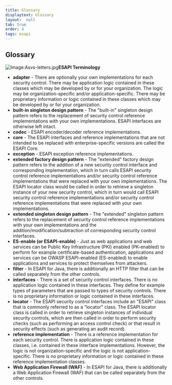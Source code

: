 ```yaml
---
title: Glossary
displaytext: Glossary
layout:  null
tab: true
order: 4
tags: esapi
---
```


## Glossary


![Image:Asvs-letters.jpg](Asvs-letters.jpg
"Image:Asvs-letters.jpg")**ESAPI Terminology**

  - **adapter** - There are optionally your own implementations for each
    security control. There may be application logic contained in these
    classes which may be developed by or for your organization. The
    logic may be organization-specific and/or application-specific.
    There may be proprietary information or logic contained in these
    classes which may be developed by or for your organization.
  - **built-in singleton design pattern** - The "built-in" singleton
    design pattern refers to the replacement of security control
    reference implementations with your own implementations. ESAPI
    interfaces are otherwise left intact.
  - **codec** - ESAPI encoder/decoder reference implementations.
  - **core** - The ESAPI interfaces and reference implementations that
    are not intended to be replaced with enterprise-specific versions
    are called the ESAPI Core.
  - **exception** - ESAPI exception reference implementations.
  - **extended factory design pattern** - The "extended" factory design
    pattern refers to the addition of a new security control interface
    and corresponding implementation, which in turn calls ESAPI security
    control reference implementations and/or security control reference
    implementations that were replaced with your own implementations.
    The ESAPI locator class would be called in order to retrieve a
    singleton instance of your new security control, which in turn would
    call ESAPI security control reference implementations and/or
    security control reference implementations that were replaced with
    your own implementations.
  - **extended singleton design pattern** - The "extended" singleton
    pattern refers to the replacement of security control reference
    implementations with your own implementations and the
    addition/modification/subtraction of corresponding security control
    interfaces.
  - **ES-enable (or ESAPI-enable)** - Just as web applications and web
    services can be Public Key Infrastructure (PKI) enabled (PK-enabled)
    to perform for example certificate-based authentication,
    applications and services can be OWASP ESAPI-enabled (ES-enabled) to
    enable applications and services to protect themselves from
    attackers.
  - **filter** - In ESAPI for Java, there is additionally an HTTP filter
    that can be called separately from the other controls.
  - **interfaces** - There is a set of security control interfaces.
    There is no application logic contained in these interfaces. They
    define for example types of parameters that are passed to types of
    security controls. There is no proprietary information or logic
    contained in these interfaces.
  - **locator** - The ESAPI security control interfaces include an
    "ESAPI" class that is commonly referred to as a "locator" class. The
    ESAPI locator class is called in order to retrieve singleton
    instances of individual security controls, which are then called in
    order to perform security checks (such as performing an access
    control check) or that result in security effects (such as
    generating an audit record).
  - **reference implementation** - There is a reference implementation
    for each security control. There is application logic contained in
    these classes, i.e. contained in these interface implementations.
    However, the logic is not organization-specific and the logic is not
    application-specific. There is no proprietary information or logic
    contained in these reference implementation classes.
  - **Web Application Firewall (WAF)** - In ESAPI for Java, there is
    additionally a Web Application Firewall (WAF) that can be called
    separately from the other controls.
